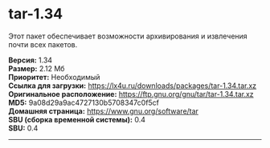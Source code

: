 # tar-1.34
Этот пакет обеспечивает возможности архивирования и извлечения почти всех пакетов.

**Версия:** 1.34<br />
**Размер:** 2.12 Мб<br />
**Приоритет:** Необходимый<br />
**Ссылка для загрузки:** https://lx4u.ru/downloads/packages/tar-1.34.tar.xz<br />
**Оригинальное расположение:** https://ftp.gnu.org/gnu/tar/tar-1.34.tar.xz<br/>
**MD5:** 9a08d29a9ac4727130b5708347c0f5cf<br />
**Домашняя страница:** https://www.gnu.org/software/tar
<br />**SBU (сборка временной системы):** 0.4<br />
**SBU:** 0.4

***

